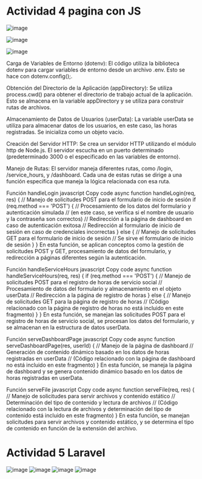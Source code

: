 
# Actividad 4 pagina con JS

![image](https://github.com/Fanterlum/CV_VicenteGlez/assets/73490758/c830e908-3387-4c2f-84f0-8af3471710c9)

![image](https://github.com/Fanterlum/CV_VicenteGlez/assets/73490758/7bbb199a-12b1-41f3-9656-08b7c9a40e67)


![image](https://github.com/Fanterlum/CV_VicenteGlez/assets/73490758/9f901d8c-ccc7-4648-b9d5-56411d73d6de)


Carga de Variables de Entorno (dotenv): El código utiliza la biblioteca dotenv para cargar variables de entorno desde un archivo .env. Esto se hace con dotenv.config();.

Obtención del Directorio de la Aplicación (appDirectory): Se utiliza process.cwd() para obtener el directorio de trabajo actual de la aplicación. Esto se almacena en la variable appDirectory y se utiliza para construir rutas de archivos.

Almacenamiento de Datos de Usuarios (userData): La variable userData se utiliza para almacenar datos de los usuarios, en este caso, las horas registradas. Se inicializa como un objeto vacío.

Creación del Servidor HTTP: Se crea un servidor HTTP utilizando el módulo http de Node.js. El servidor escucha en un puerto determinado (predeterminado 3000 o el especificado en las variables de entorno).

Manejo de Rutas: El servidor maneja diferentes rutas, como /login, /service_hours, y /dashboard. Cada una de estas rutas se dirige a una función específica que maneja la lógica relacionada con esa ruta.

Función handleLogin javascript Copy code async function handleLogin(req, res) { // Manejo de solicitudes POST para el formulario de inicio de sesión if (req.method === 'POST') { // Procesamiento de los datos del formulario y autenticación simulada // (en este caso, se verifica si el nombre de usuario y la contraseña son correctos) // Redirección a la página de dashboard en caso de autenticación exitosa // Redirección al formulario de inicio de sesión en caso de credenciales incorrectas } else { // Manejo de solicitudes GET para el formulario de inicio de sesión // Se sirve el formulario de inicio de sesión } } En esta función, se aplican conceptos como la gestión de solicitudes POST y GET, procesamiento de datos del formulario, y redirección a páginas diferentes según la autenticación.

Función handleServiceHours javascript Copy code async function handleServiceHours(req, res) { if (req.method === 'POST') { // Manejo de solicitudes POST para el registro de horas de servicio social // Procesamiento de datos del formulario y almacenamiento en el objeto userData // Redirección a la página de registro de horas } else { // Manejo de solicitudes GET para la página de registro de horas // (Código relacionado con la página de registro de horas no está incluido en este fragmento) } } En esta función, se manejan las solicitudes POST para el registro de horas de servicio social, se procesan los datos del formulario, y se almacenan en la estructura de datos userData.

Función serveDashboardPage javascript Copy code async function serveDashboardPage(res, userId) { // Manejo de la página de dashboard // Generación de contenido dinámico basado en los datos de horas registradas en userData // (Código relacionado con la página de dashboard no está incluido en este fragmento) } En esta función, se maneja la página de dashboard y se genera contenido dinámico basado en los datos de horas registradas en userData.

Función serveFile javascript Copy code async function serveFile(req, res) { // Manejo de solicitudes para servir archivos y contenido estático // Determinación del tipo de contenido y lectura de archivos // (Código relacionado con la lectura de archivos y determinación del tipo de contenido está incluido en este fragmento) } En esta función, se manejan solicitudes para servir archivos y contenido estático, y se determina el tipo de contenido en función de la extensión del archivo.


# Actividad 5 Laravel

![image](https://github.com/Fanterlum/CV_VicenteGlez/assets/73490758/5df0b242-f2f7-450a-826b-7d3b9a43f93f)
![image](https://github.com/Fanterlum/CV_VicenteGlez/assets/73490758/aba9e2dc-ef0d-466e-b9e1-b637e5f9d4b9)
![image](https://github.com/Fanterlum/CV_VicenteGlez/assets/73490758/cb2548e3-5ab8-43a1-95b4-379bed0cf819)
![image](https://github.com/Fanterlum/CV_VicenteGlez/assets/73490758/96432b7a-ca8d-4885-9a10-41fbf3cf4f6d)





